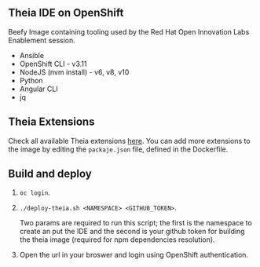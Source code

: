 ## Theia IDE on OpenShift

Beefy Image containing tooling used by the Red Hat Open Innovation Labs Enablement session.
* Ansible
* OpenShift CLI - v3.11
* NodeJS (nvm install) - v6, v8, v10
* Python
* Angular CLI
* jq

## Theia Extensions

Check all available Theia extensions [here](https://www.npmjs.com/search?q=keywords:theia-extension).
You can add more extensions to the image by editing the `packaje.json` file, defined in the Dockerfile.

## Build and deploy
1. `oc login`.
2. `./deploy-theia.sh <NAMESPACE> <GITHUB_TOKEN>`.
   
   Two params are required to run this script; the first is the namespace to create an put the IDE and the second is your github token for building the theia image (required for npm dependencies resolution).
3. Open the url in your broswer and login using OpenShift authentication.
